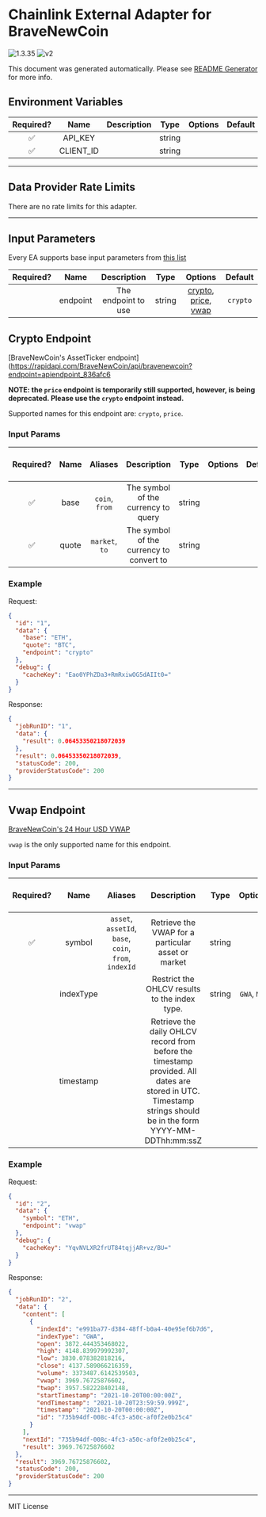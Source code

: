 # Chainlink External Adapter for BraveNewCoin

![1.3.35](https://img.shields.io/github/package-json/v/smartcontractkit/external-adapters-js?filename=packages/sources/bravenewcoin/package.json) ![v2](https://img.shields.io/badge/framework%20version-v2-blueviolet)

This document was generated automatically. Please see [README Generator](../../scripts#readme-generator) for more info.

## Environment Variables

| Required? |   Name    | Description |  Type  | Options | Default |
| :-------: | :-------: | :---------: | :----: | :-----: | :-----: |
|    ✅     |  API_KEY  |             | string |         |         |
|    ✅     | CLIENT_ID |             | string |         |         |

---

## Data Provider Rate Limits

There are no rate limits for this adapter.

---

## Input Parameters

Every EA supports base input parameters from [this list](../../core/bootstrap#base-input-parameters)

| Required? |   Name   |     Description     |  Type  |                                    Options                                    | Default  |
| :-------: | :------: | :-----------------: | :----: | :---------------------------------------------------------------------------: | :------: |
|           | endpoint | The endpoint to use | string | [crypto](#crypto-endpoint), [price](#crypto-endpoint), [vwap](#vwap-endpoint) | `crypto` |

## Crypto Endpoint

[BraveNewCoin's AssetTicker endpoint](https://rapidapi.com/BraveNewCoin/api/bravenewcoin?endpoint=apiendpoint_836afc6

**NOTE: the `price` endpoint is temporarily still supported, however, is being deprecated. Please use the `crypto` endpoint instead.**

Supported names for this endpoint are: `crypto`, `price`.

### Input Params

| Required? | Name  |    Aliases     |               Description                |  Type  | Options | Default | Depends On | Not Valid With |
| :-------: | :---: | :------------: | :--------------------------------------: | :----: | :-----: | :-----: | :--------: | :------------: |
|    ✅     | base  | `coin`, `from` |   The symbol of the currency to query    | string |         |         |            |                |
|    ✅     | quote | `market`, `to` | The symbol of the currency to convert to | string |         |         |            |                |

### Example

Request:

```json
{
  "id": "1",
  "data": {
    "base": "ETH",
    "quote": "BTC",
    "endpoint": "crypto"
  },
  "debug": {
    "cacheKey": "Eao0YPhZDa3+RmRxiwOG5dAIIt0="
  }
}
```

Response:

```json
{
  "jobRunID": "1",
  "data": {
    "result": 0.06453350218072039
  },
  "result": 0.06453350218072039,
  "statusCode": 200,
  "providerStatusCode": 200
}
```

---

## Vwap Endpoint

[BraveNewCoin's 24 Hour USD VWAP](https://rapidapi.com/BraveNewCoin/api/bravenewcoin?endpoint=apiendpoint_8b8774ba-b368-4399-9c4a-dc78f13fc786)

`vwap` is the only supported name for this endpoint.

### Input Params

| Required? |   Name    |                        Aliases                        |                                                                          Description                                                                          |  Type  |   Options    | Default | Depends On | Not Valid With |
| :-------: | :-------: | :---------------------------------------------------: | :-----------------------------------------------------------------------------------------------------------------------------------------------------------: | :----: | :----------: | :-----: | :--------: | :------------: |
|    ✅     |  symbol   | `asset`, `assetId`, `base`, `coin`, `from`, `indexId` |                                                      Retrieve the VWAP for a particular asset or market                                                       | string |              |         |            |                |
|           | indexType |                                                       |                                                         Restrict the OHLCV results to the index type.                                                         | string | `GWA`, `MWA` |         |            |                |
|           | timestamp |                                                       | Retrieve the daily OHLCV record from before the timestamp provided. All dates are stored in UTC. Timestamp strings should be in the form YYYY-MM-DDThh:mm:ssZ |        |              |         |            |                |

### Example

Request:

```json
{
  "id": "2",
  "data": {
    "symbol": "ETH",
    "endpoint": "vwap"
  },
  "debug": {
    "cacheKey": "YqvNVLXR2frUT84tqjjAR+vz/BU="
  }
}
```

Response:

```json
{
  "jobRunID": "2",
  "data": {
    "content": [
      {
        "indexId": "e991ba77-d384-48ff-b0a4-40e95ef6b7d6",
        "indexType": "GWA",
        "open": 3872.444353468022,
        "high": 4148.839979992307,
        "low": 3830.078382818216,
        "close": 4137.589066216359,
        "volume": 3373487.6142539503,
        "vwap": 3969.76725876602,
        "twap": 3957.582228402148,
        "startTimestamp": "2021-10-20T00:00:00Z",
        "endTimestamp": "2021-10-20T23:59:59.999Z",
        "timestamp": "2021-10-20T00:00:00Z",
        "id": "735b94df-008c-4fc3-a50c-af0f2e0b25c4"
      }
    ],
    "nextId": "735b94df-008c-4fc3-a50c-af0f2e0b25c4",
    "result": 3969.76725876602
  },
  "result": 3969.76725876602,
  "statusCode": 200,
  "providerStatusCode": 200
}
```

---

MIT License
